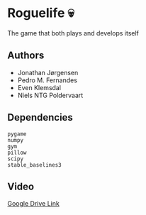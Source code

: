 # Roguelife 💀
The game that both plays and develops itself

## Authors
- Jonathan Jørgensen
- Pedro M. Fernandes
- Even Klemsdal 
- Niels NTG Poldervaart

## Dependencies
```
pygame
numpy
gym
pillow
scipy
stable_baselines3
```
## Video

[Google Drive Link](https://drive.google.com/file/d/1-C4bBehG-3zYwyCrGEYSs35uZPIEWhg0/view)
